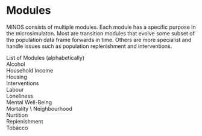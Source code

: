 # Modules

MINOS consists of multiple modules. Each module has a specific purpose in the microsimulaton. Most are transition modules that evolve some subset of the population data frame forwards in time. Others are more specialist and handle issues such as population replenishment and interventions.

List of Modules (alphabetically)\
Alcohol \
Household Income \
Housing \
Interventions \
Labour \
Loneliness \
Mental Well-Being \
Mortality \ 
Neighbourhood \
Nurtition \
Replenishment \
Tobacco
